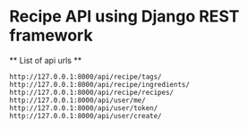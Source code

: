 # Recipe API using Django REST framework

** List of api urls **

```
http://127.0.0.1:8000/api/recipe/tags/
http://127.0.0.1:8000/api/recipe/ingredients/
http://127.0.0.1:8000/api/recipe/recipes/
http://127.0.0.1:8000/api/user/me/
http://127.0.0.1:8000/api/user/token/
http://127.0.0.1:8000/api/user/create/

```

